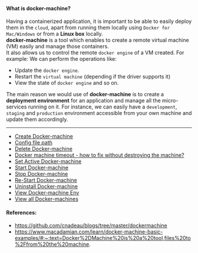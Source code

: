 #### What is docker-machine?
  Having a containerized application, it is important to be able to easily deploy them in the `cloud`, apart from running them locally using `Docker for Mac/Windows` or from a **Linux box** locally.  
  **docker-machine** is a tool which enables to create a remote virtual machine (VM) easily and manage those containers.  
  It also allows us to control the remote `docker engine` of a VM created. 
  For example: We can perform the operations like:  
   - Update the `docker engine`.
   - Restart the `virtual machine` (depending if the driver supports it)
   - View the state of `docker engine` and so on.  
  
  The main reason we would use of **docker-machine** is to create a **deployment environment** for an application and manage all the micro-services running on it.
  For instance, we can easily have a `development`, `staging` and `production` environment accessible from your own machine and update them accordingly.
  
  
-----
  
 
 - [Create Docker-machine](https://github.com/mnp014/Docker/blob/master/Docker%20Machine/Create%20docker%20machine.md)
 - [Config file path](https://github.com/mnp014/Docker/blob/master/Docker%20Machine/Config%20file%20path.md)
 - [Delete Docker-machine](https://github.com/mnp014/Docker/blob/master/Docker%20Machine/Delete%20Create%20docker%20machine.md)
 - [Docker machine timeout - how to fix without destroying the machine?]()
 - [Set Active Docker-machine](https://github.com/mnp014/Docker/blob/master/Docker%20Machine/Select%20Active%20Machine.md)
 - [Start Docker-machine](https://github.com/mnp014/Docker/tree/master/Docker%20Machine)
 - [Stop Docker-machine](https://github.com/mnp014/Docker/tree/master/Docker%20Machine)
 - [Re-Start Docker-machine](https://github.com/mnp014/Docker/tree/master/Docker%20Machine)
 - [Uninstall Docker-machine](https://github.com/mnp014/Docker/blob/master/Docker%20Machine/Uninstall%20Docker%20Machine.md)  
 - [View Docker-machine Env](https://github.com/mnp014/Docker/blob/master/Docker%20Machine/View%20Env%20of%20Docker-machine.md)  
 - [View all Docker-machines](https://github.com/mnp014/Docker/blob/master/Docker%20Machine/View%20docker-machine.md)  
 
#### References:  
 - https://github.com/cnadeau/blogs/tree/master/dockermachine
 - https://www.macadamian.com/learn/docker-machine-basic-examples/#:~:text=Docker%2DMachine%20is%20a%20tool,files%20to%2Ffrom%20the%20machine.
 
